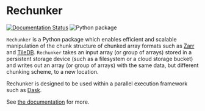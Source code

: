 Rechunker
=========

[![Documentation Status](https://readthedocs.org/projects/rechunker/badge/?version=latest)](https://rechunker.readthedocs.io/en/latest/?badge=latest)
![Python package](https://github.com/pangeo-data/rechunker/workflows/Python%20package/badge.svg)

`Rechunker` is a Python package which enables efficient and scalable manipulation of the chunk structure of chunked array formats such as [Zarr](https://zarr.readthedocs.io/en/stable/) and [TileDB](https://tiledb.com/). `Rechunker` takes an input array (or group of arrays) stored in a persistent storage device (such as a filesystem or a cloud storage bucket) and writes out an array (or group of arrays) with the same data, but different chunking scheme, to a new location.

Rechunker is designed to be used within a parallel execution framework such as [Dask](https://dask.org/).

See [the documentation](https://rechunker.readthedocs.io/en/latest/) for more.
